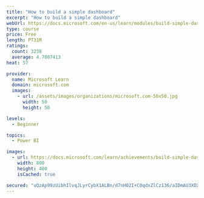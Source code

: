 ```yaml
---
title: "How to build a simple dashboard"
excerpt: "How to build a simple dashboard"
webUrl: https://docs.microsoft.com/en-us/learn/modules/build-simple-dashboard/
type: course
price: Free
length: PT31M
ratings:
  count: 3238
  average: 4.7007413
heat: 57

provider:
  name: Microsoft Learn
  domain: microsoft.com
  images:
    - url: /assets/images/organizations/microsoft.com-50x50.jpg
      width: 50
      height: 50

levels:
  - Beginner

topics:
  - Power BI

images:
  - url: https://docs.microsoft.com/learn/achievements/build-simple-dashboard-social.png
    width: 800
    height: 400
    isCached: true

secured: "uQzAp99zUibhIlvqJLyrCybX1ALBn/d7nH02I+C0qdxZlCz136/aIDmAU3XDXfSmzgaJFXP6+8IEzwzXUhQWCp9tOuSsfE1gedft3N3fVYDJeJpCUPQEiFZVUoG/BBMfELHxNS8XMdciSMAtGONGVNcC1vCs84v1luaKieGqbKTU8YZspkXOmHVLkS5nw6BBbQlHEEyv1Rk02nY+CoR/j6L/jn3vMmfj39LkXwKt8XM/eNa3XXmeLY0CiAVB+tEWPPSxFIlnapZF9lM522cgA34cffD9ojS7ZypKC6BRMyWleUUFep4xi+voO7uYI8B+1HzP3CweN3UbGBdYnsP2AWmoYJC/EXVisZZAnXbP/Dr+hdouA5xLF+EIzg2tX5yxbsIh2MhnbARHEwriA7V30WslmDFN5J/SuPakKHhAvO8=;C4Sqc0g1/wPqwrgwTjq3OA=="
---
```


